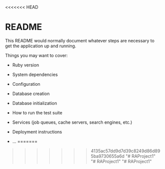 <<<<<<< HEAD
# README

This README would normally document whatever steps are necessary to get the
application up and running.

Things you may want to cover:

* Ruby version

* System dependencies

* Configuration

* Database creation

* Database initialization

* How to run the test suite

* Services (job queues, cache servers, search engines, etc.)

* Deployment instructions

* ...
=======
>>>>>>> 4135ac57dd9d7d39c8249d86d895ba9730655a6d
"# RAProject1" 
"# RAProject1" 
"# RAProject1" 
